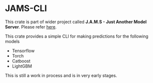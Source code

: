 # JAMS-CLI
This crate is part of wider project called **J.A.M.S - Just Another Model Server**. Please refer [here](https://github.com/gagansingh894/jams-rs).

This crate provides a simple CLI for making predictions for the following models

- Tensorflow
- Torch
- Catboost
- LightGBM


This is still a work in process and is in very early stages.
